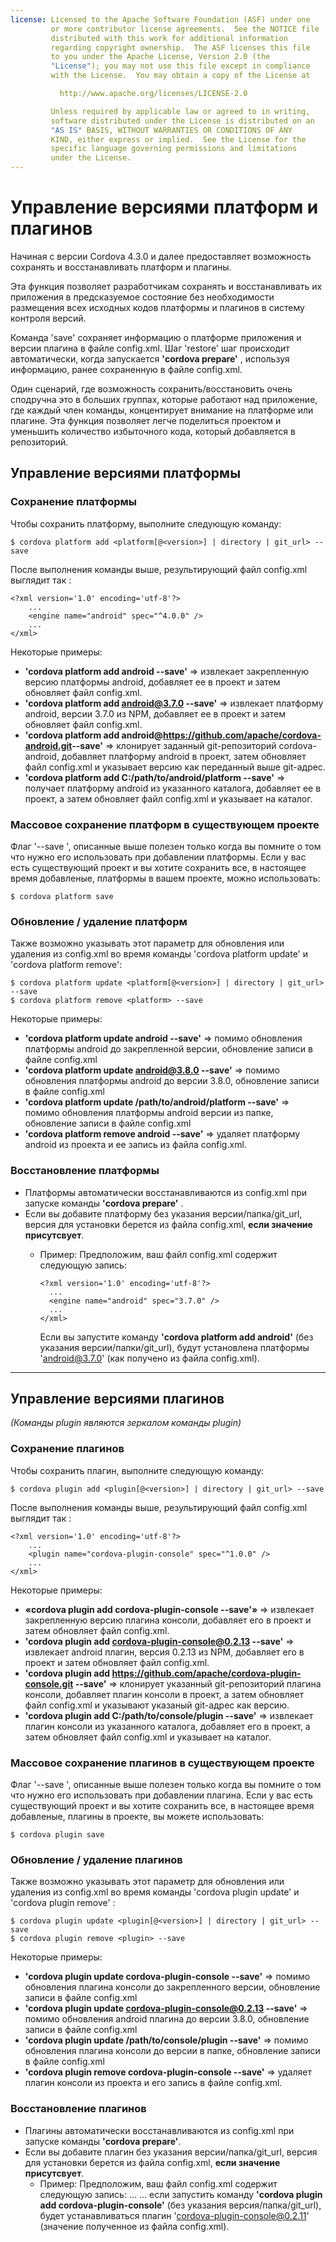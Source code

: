 ```yaml
---
license: Licensed to the Apache Software Foundation (ASF) under one
         or more contributor license agreements.  See the NOTICE file
         distributed with this work for additional information
         regarding copyright ownership.  The ASF licenses this file
         to you under the Apache License, Version 2.0 (the
         "License"); you may not use this file except in compliance
         with the License.  You may obtain a copy of the License at

           http://www.apache.org/licenses/LICENSE-2.0

         Unless required by applicable law or agreed to in writing,
         software distributed under the License is distributed on an
         "AS IS" BASIS, WITHOUT WARRANTIES OR CONDITIONS OF ANY
         KIND, either express or implied.  See the License for the
         specific language governing permissions and limitations
         under the License.
---
```


# Управление версиями платформ и плагинов

Начиная с версии Cordova 4.3.0 и далее предоставляет возможность сохранять и восстанавливать платформ и плагины.

Эта функция позволяет разработчикам сохранять и восстанавливать их приложения в предсказуемое состояние без необходимости размещения всех исходных кодов платформы и плагинов в систему контроля версий.

Команда 'save' сохраняет информацию о платформе приложения и версии плагина в файле config.xml. Шаг 'restore' шаг происходит автоматически, когда запускается **'cordova prepare'** , используя информацию, ранее сохраненную в файле config.xml.

Один сценарий, где возможность сохранить/восстановить очень сподручна это в больших группах, которые работают над приложение, где каждый член команды, концентирует внимание на платформе или плагине. Эта функция позволяет легче поделиться проектом и уменьшить количество избыточного кода, который добавляется в репозиторий.

## Управление версиями платформы

### Сохранение платформы

Чтобы сохранить платформу, выполните следующую команду:

    $ cordova platform add <platform[@<version>] | directory | git_url> --save
    

После выполнения команды выше, результирующий файл config.xml выглядит так :

    <?xml version='1.0' encoding='utf-8'?>
        ...
        <engine name="android" spec="^4.0.0" />
        ...
    </xml>
    

Некоторые примеры: 

* **'cordova platform add android --save'** => извлекает закрепленную версию платформы android, добавляет ее в проект и затем обновляет файл config.xml. 
* **'cordova platform add android@3.7.0 --save'** => извлекает платформу android, версии 3.7.0 из NPM, добавляет ее в проект и затем обновляет файл config.xml. 
* **'cordova platform add android@https://github.com/apache/cordova-android.git​ --save'** => клонирует заданный git-репозиторий cordova-android, добавляет платформу android в проект, затем обновляет файл config.xml и указывает версию как переданный выше git-адрес. 
* **'cordova platform add C:/path/to/android/platform --save'** => получает платформу android из указанного каталога, добавляет ее в проект, а затем обновляет файл config.xml и указывает на каталог.

### Массовое сохранение платформ в существующем проекте

Флаг '--save ', описанные выше полезен только когда вы помните о том что нужно его использовать при добавлении платформы. Если у вас есть существующий проект и вы хотите сохранить все, в настоящее время добавленые, платформы в вашем проекте, можно использовать:

    $ cordova platform save
    

### Обновление / удаление платформ

Также возможно указывать этот параметр для обновления или удаления из config.xml во время команды 'cordova platform update' и 'cordova platform remove':

    $ cordova platform update <platform[@<version>] | directory | git_url> --save
    $ cordova platform remove <platform> --save
    

Некоторые примеры: 

* **'cordova platform update android --save'** => помимо обновления платформы android до закрепленной версии, обновление записи в файле config.xml 
* **'cordova platform update android@3.8.0 --save'** => помимо обновления платформы android до версии 3.8.0, обновление записи в файле config.xml 
* **'cordova platform update /path/to/android/platform --save'** => помимо обновления платформы android версии из папке, обновление записи в файле config.xml 
* **'cordova platform remove android --save'** => удаляет платформу android из проекта и ее запись из файла config.xml.

### Восстановление платформы

  * Платформы автоматически восстанавливаются из config.xml при запуске команды **'cordova prepare'** .
  * Если вы добавите платформу без указания версии/папка/git_url, версия для установки берется из файла config.xml, **если значение присутсвует**. 
      * Пример: Предположим, ваш файл config.xml содержит следующую запись: 

            <?xml version='1.0' encoding='utf-8'?>
              ...
              <engine name="android" spec="3.7.0" />
              ...
            </xml>
          
          Если вы запустите команду **'cordova platform add android'** (без указания версии/папки/git_url), будут установлена платформы 'android@3.7.0' (как получено из файла config.xml).

* * *

## Управление версиями плагинов

*(Команды plugin являются зеркалом команды plugin)*

### Сохранение плагинов

Чтобы сохранить плагин, выполните следующую команду:

    $ cordova plugin add <plugin[@<version>] | directory | git_url> --save
    

После выполнения команды выше, результирующий файл config.xml выглядит так :

    <?xml version='1.0' encoding='utf-8'?>
        ...
        <plugin name="cordova-plugin-console" spec="^1.0.0" />
        ...
    </xml>
    

Некоторые примеры: 

* **«cordova plugin add cordova-plugin-console --save'»** => извлекает закрепленную версию плагина консоли, добавляет его в проект и затем обновляет файл config.xml. 
* **'cordova plugin add cordova-plugin-console@0.2.13 --save'** => извлекает android плагин, версия 0.2.13 из NPM, добавляет его в проект и затем обновляет файл config.xml. 
* **'cordova plugin add https://github.com/apache/cordova-plugin-console.git --save'** => клонирует указанный git-репозиторий плагина консоли, добавляет плагин консоли в проект, а затем обновляет файл config.xml и указывают указаный git-адрес как версию. 
* **'cordova plugin add C:/path/to/console/plugin --save'** => извлекает плагин консоли из указанного каталога, добавляет его в проект, а затем обновляет файл config.xml и указывает на каталог.

### Массовое сохранение плагинов в существующем проекте

Флаг '--save ', описанные выше полезен только когда вы помните о том что нужно его использовать при добавлении плагина. Если у вас есть существующий проект и вы хотите сохранить все, в настоящее время добавленые, плагины в проекте, вы можете использовать:

    $ cordova plugin save
    

### Обновление / удаление плагинов

Также возможно указывать этот параметр для обновления или удаления из config.xml во время команды 'cordova plugin update' и 'cordova plugin remove' :

    $ cordova plugin update <plugin[@<version>] | directory | git_url> --save
    $ cordova plugin remove <plugin> --save
    

Некоторые примеры: 

* **'cordova plugin update cordova-plugin-console --save'** => помимо обновления плагина консоли до закрепленного версии, обновление записи в файле config.xml 
* **'cordova plugin update cordova-plugin-console@0.2.13 --save'** => помимо обновления android плагина до версии 3.8.0, обновление записи в файле config.xml 
* **'cordova plugin update /path/to/console/plugin --save'** => помимо обновления плагина консоли до версии в папке, обновление записи в файле config.xml 
* **'cordova plugin remove cordova-plugin-console --save'** => удаляет плагин консоли из проекта и его запись в файле config.xml.

### Восстановление плагинов

  * Плагины автоматически восстанавливаются из config.xml при запуске команды **'cordova prepare'**.
  * Если вы добавите плагин без указания версии/папка/git_url, версия для установки берется из файла config.xml, **если значение присутсвует**. 
      * Пример: Предположим, ваш файл config.xml содержит следующую запись: 
            <?xml version='1.0' encoding='utf-8'?>
            ...
              <plugin name="cordova-plugin-console" spec="0.2.11" />
            ...
            </xml>
        если запустить команду **'cordova plugin add cordova-plugin-console'** (без указания версия/папка/git_url), будет устанавливаться плагин 'cordova-plugin-console@0.2.11' (значение полученное из файла config.xml).